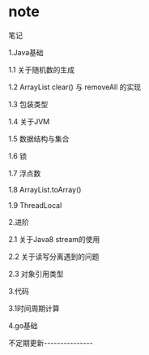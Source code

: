 # note
笔记

1.Java基础

1.1 关于随机数的生成

1.2 ArrayList clear() 与 removeAll 的实现

1.3 包装类型

1.4 关于JVM

1.5 数据结构与集合

1.6 锁

1.7 浮点数

1.8 ArrayList.toArray()

1.9 ThreadLocal

2.进阶

2.1 关于Java8 stream的使用

2.2 关于读写分离遇到的问题

2.3 对象引用类型

3.代码

3.1时间周期计算

4.go基础

不定期更新---------------

